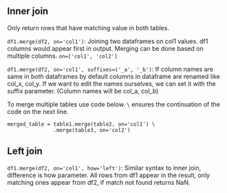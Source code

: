 ## Inner join

Only return rows that have matching value in both tables. 

`df1.merge(df2, on='col1')`: Joining two dataframes on col1 values. df1 columns would appear first in output. Merging can be done based on multiple columns. `on=['col1', 'col2']`

`df1.merge(df2, on='col1', suffixes=('_a', '_b')`: If column names are same in both dataframes by default columns in
dataframe are renamed like col_x, col_y. If we want to edit the names ourselves, we can set it with the suffix parameter. 
(Column names will be col_a, col_b) 

To merge multiple tables use code below. `\` ensures the continuation of the code on the next line.

```
merged_table = table1.merge(table2, on='col1') \
               .merge(table3, on='col2')
```

## Left join

`df1.merge(df2, on='col1', how='left')`: Similar syntax to inner join, difference is how parameter. All rows from df1 appear in the result, only matching ones appear from df2, if match not found returns NaN. 
